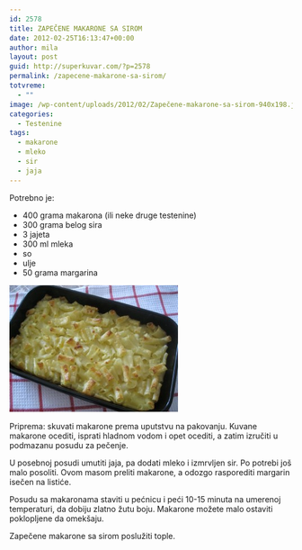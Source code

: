 ```yaml
---
id: 2578
title: ZAPEČENE MAKARONE SA SIROM
date: 2012-02-25T16:13:47+00:00
author: mila
layout: post
guid: http://superkuvar.com/?p=2578
permalink: /zapecene-makarone-sa-sirom/
totvreme:
  - ""
image: /wp-content/uploads/2012/02/Zapečene-makarone-sa-sirom-940x198.jpg
categories:
  - Testenine
tags:
  - makarone
  - mleko
  - sir
  - jaja
---
```

Potrebno je:

  * 400 grama makarona (ili neke druge testenine)
  * 300 grama belog sira
  * 3 jajeta
  * 300 ml mleka
  * so
  * ulje
  * 50 grama margarina

<img class="alignnone size-medium wp-image-2579" title="Zapečene makarone sa sirom" src="/wp-content/uploads/2012/02/Zape%C4%8Dene-makarone-sa-sirom-300x225.jpg" alt="" width="300" height="225" /> 

Priprema: skuvati makarone prema uputstvu na pakovanju. Kuvane makarone ocediti, isprati hladnom vodom i opet ocediti, a zatim izručiti u podmazanu posudu za pečenje.

U posebnoj posudi umutiti jaja, pa dodati mleko i izmrvljen sir. Po potrebi još malo posoliti. Ovom masom preliti makarone, a odozgo rasporediti margarin isečen na listiće.

Posudu sa makaronama staviti u pećnicu i peći 10-15 minuta na umerenoj temperaturi, da dobiju zlatno žutu boju. Makarone možete malo ostaviti poklopljene da omekšaju.

Zapečene makarone sa sirom poslužiti tople.